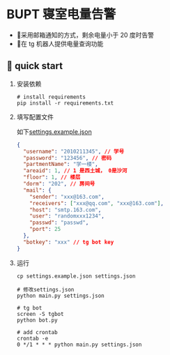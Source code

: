 # BUPT 寝室电量告警

- :dart:采用邮箱通知的方式，剩余电量小于 20 度时告警
- :dart:在 tg 机器人提供电量查询功能

## :rocket: quick start

1. 安装依赖

   ```shell
   # install requirements
   pip install -r requirements.txt
   ```

2. 填写配置文件

   如下[settings.example.json](settings.example.json)

   ```json
   {
     "username": "2010211345", // 学号
     "password": "123456", // 密码
     "partmentName": "学一楼",
     "areaid": 1, // 1 是西土城， 0是沙河
     "floor": 1, // 楼层
     "dorm": "202", // 房间号
     "mail": {
       "sender": "xxx@163.com",
       "receivers": ["xxx@qq.com", "xxx@163.com"],
       "host": "smtp.163.com",
       "user": "randomxxx1234",
       "passwd": "passwd",
       "port": 25
     },
     "botkey": "xxx" // tg bot key
   }
   ```

3. 运行

   ```shell
   cp settings.example.json settings.json

   # 修改settings.json
   python main.py settings.json

   # tg bot
   screen -S tgbot
   python bot.py

   # add crontab
   crontab -e
   0 */1 * * * python main.py settings.json
   ```
